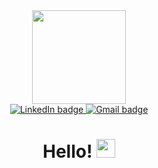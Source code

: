 <div align="center">
  <img src="https://media.giphy.com/media/Na2i9xObnOz3W/giphy.gif" height="150">
  <div>
    <a href="https://www.linkedin.com/in/pjkozlowskijr/">
      <img src="https://img.shields.io/badge/LinkedIn-blue?logo=linkedin&logoColor=white&style=for-the-badge" alt="LinkedIn badge">
    </a>
    <a href="mailto:pjkozlowskijr@gmail.com">
      <img src="https://img.shields.io/badge/Gmail-red?logo=gmail&logoColor=white&style=for-the-badge" alt="Gmail badge">
    </a>
  </div>
  <h1>
    Hello!
    <img src="https://media.giphy.com/media/hvRJCLFzcasrR4ia7z/giphy.gif" width="30"/>
  </h1>
</div>
